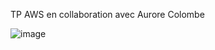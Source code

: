 TP AWS en collaboration avec Aurore Colombe

![image](https://github.com/vincent-garry/tpAWS/assets/58206416/b482da11-5213-400e-9c3e-e517a38038c3)
